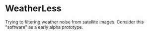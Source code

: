 WeatherLess
===========

Trying to filtering weather noise from satellite images. Consider this "software" as a early alpha prototype.
